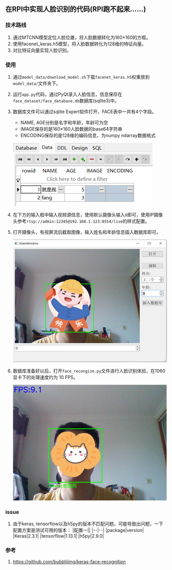 ## 在RPI中实现人脸识别的代码(RPI跑不起来......)

### 技术路线
1. 通过MTCNN模型定位人脸位置，将人脸数据转化为160\*160的方框。
2. 使用facenet_keras.h5模型，将人脸数据转化为128维的特征向量。
3. 对比特征向量实现人脸识别。

### 使用
1. 通过`model_data/download_model.sh`下载`facenet_keras.h5`权重放到`model_data/`文件夹下。
2. 运行`app.py`代码，通过PyQt录入人脸信息，信息保存在`face_dataset/face_database.db`数据库(sqlite3)中。
3. 数据库文件可以通过sqlite Expert软件打开，FACE表中一共有4个字段。
    - NAME, AGE分别是名字和年龄，年龄可为空
    - IMAGE保存的是160\*160人脸数据的base64字符串
    - ENCODING保存的是128维的编码信息，为numpy ndarray数据格式
    
    ![database_record](./assert/images/database_record.png)
4. 在下方的输入框中输入视频源信息，使用默认摄像头输入`0`即可，使用IP摄像头参考`rtsp://admin:12345@192.168.1.123:8554/live`的样式配置。
5. 打开摄像头，有视屏流后截取图像，输入姓名和年龄信息插入数据库即可。

    ![data_insert](./assert/images/data_insert.png)
6. 数据库准备好以后，打开`face_recongize.py`文件进行人脸识别体验，在1060显卡下的处理速度约为 10 FPS。

    ![result](./assert/images/result.png)

### issue
1. 由于keras, tensorflow以及h5py的版本不匹配问题，可能导致出问题，一下配置方案是测试可用的版本：
    |配置一||
    |--|--|
    |package|version|
    |Keras|2.3.1|
    |tensorflow|1.13.1|
    |h5py|2.9.0|

### 参考
1. https://github.com/bubbliiiing/keras-face-recognition
